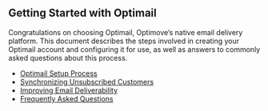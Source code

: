 ## Getting Started with Optimail
<a id="intro"></a>Congratulations on choosing Optimail, Optimove’s native email delivery platform. This document describes the steps involved in creating your Optimail account and configuring it for use, as well as answers to commonly asked questions about this process.

- [Optimail Setup Process](https://github.com/optimove-tech/Optimail/blob/Roni-Optimail/Optimail%20Setup%20Process)
- [Synchronizing Unsubscribed Customers](https://github.com/optimove-tech/Optimail/tree/Roni-Optimail/Synchronizing%20Unsubscribed%20Customers)
- [Improving Email Deliverability](https://github.com/optimove-tech/Optimail/blob/Roni-Optimail/Improving%20Email%20Deliverability)
- [Frequently Asked Questions](https://github.com/optimove-tech/Optimail/tree/Roni-Optimail/Frequently%20Asked%20Questions)

